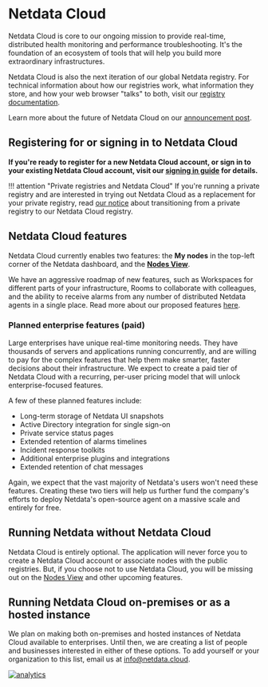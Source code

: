 <!--
---
title: "Netdata Cloud"
custom_edit_url: https://github.com/netdata/netdata/edit/master/docs/netdata-cloud/README.md
---
-->

# Netdata Cloud

Netdata Cloud is core to our ongoing mission to provide real-time, distributed health monitoring and performance troubleshooting. It's the foundation of an ecosystem of tools that will help you build more extraordinary infrastructures.

Netdata Cloud is also the next iteration of our global Netdata registry. For technical information about how our registries work, what information they store, and how your web browser "talks" to both, visit our [registry documentation](../../registry).

Learn more about the future of Netdata Cloud on our [announcement post](https://blog.netdata.cloud/posts/netdata-cloud-announcement/).

## Registering for or signing in to Netdata Cloud

**If you're ready to register for a new Netdata Cloud account, or sign in to your existing Netdata Cloud account, visit our [signing in guide](signing-in.md) for details.**

!!! attention "Private registries and Netdata Cloud"
    If you're running a private registry and are interested in trying out Netdata Cloud as a replacement for your private registry, read [our notice](signing-in.md#private-registries-and-netdata-cloud) about transitioning from a private registry to our Netdata Cloud registry.

## Netdata Cloud features

Netdata Cloud currently enables two features: the **My nodes** in the top-left corner of the Netdata dashboard, and the [**Nodes View**](nodes-view.md).

We have an aggressive roadmap of new features, such as Workspaces for different parts of your infrastructure, Rooms to collaborate with colleagues, and the ability to receive alarms from any number of distributed Netdata agents in a single place. Read more about our proposed features [here](https://blog.netdata.cloud/posts/netdata-cloud-announcement/#what-features-will-netdata-cloud-offer).

### Planned enterprise features (paid)

Large enterprises have unique real-time monitoring needs. They have thousands of servers and applications running concurrently, and are willing to pay for the complex features that help them make smarter, faster decisions about their infrastructure. We expect to create a paid tier of Netdata Cloud with a recurring, per-user pricing model that will unlock enterprise-focused features.

A few of these planned features include:

-   Long-term storage of Netdata UI snapshots
-   Active Directory integration for single sign-on
-   Private service status pages
-   Extended retention of alarms timelines
-   Incident response toolkits
-   Additional enterprise plugins and integrations
-   Extended retention of chat messages

Again, we expect that the vast majority of Netdata's users won't need these features. Creating these two tiers will help us further fund the company's efforts to deploy Netdata's open-source agent on a massive scale and entirely for free.

## Running Netdata without Netdata Cloud

Netdata Cloud is entirely optional. The application will never force you to create a Netdata Cloud account or associate nodes with the public registries. But, if you choose not to use Netdata Cloud, you will be missing out on the [Nodes View](nodes-view.md) and other upcoming features.

## Running Netdata Cloud on-premises or as a hosted instance

We plan on making both on-premises and hosted instances of Netdata Cloud available to enterprises. Until then, we are creating a list of people and businesses interested in either of these options. To add yourself or your organization to this list, email us at [info@netdata.cloud](mailto:info@netdata.cloud).

[![analytics](https://www.google-analytics.com/collect?v=1&aip=1&t=pageview&_s=1&ds=github&dr=https%3A%2F%2Fgithub.com%2Fnetdata%2Fnetdata&dl=https%3A%2F%2Fmy-netdata.io%2Fgithub%2Fdocs%2Fnetdata-cloud%2FREADME&_u=MAC~&cid=5792dfd7-8dc4-476b-af31-da2fdb9f93d2&tid=UA-64295674-3)](<>)
